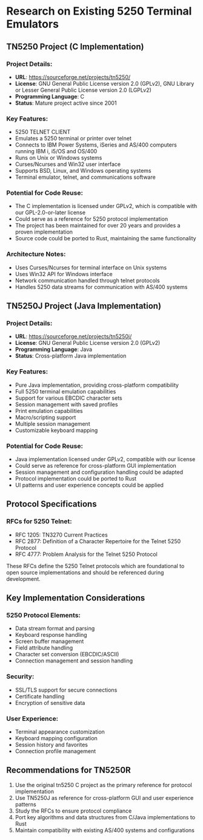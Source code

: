 # Research on Existing 5250 Terminal Emulators

## TN5250 Project (C Implementation)

### Project Details:
- **URL**: https://sourceforge.net/projects/tn5250/
- **License**: GNU General Public License version 2.0 (GPLv2), GNU Library or Lesser General Public License version 2.0 (LGPLv2)
- **Programming Language**: C
- **Status**: Mature project active since 2001

### Key Features:
- 5250 TELNET CLIENT
- Emulates a 5250 terminal or printer over telnet
- Connects to IBM Power Systems, iSeries and AS/400 computers running IBM i, i5/OS and OS/400
- Runs on Unix or Windows systems
- Curses/Ncurses and Win32 user interface
- Supports BSD, Linux, and Windows operating systems
- Terminal emulator, telnet, and communications software

### Potential for Code Reuse:
- The C implementation is licensed under GPLv2, which is compatible with our GPL-2.0-or-later license
- Could serve as a reference for 5250 protocol implementation
- The project has been maintained for over 20 years and provides a proven implementation
- Source code could be ported to Rust, maintaining the same functionality

### Architecture Notes:
- Uses Curses/Ncurses for terminal interface on Unix systems
- Uses Win32 API for Windows interface
- Network communication handled through telnet protocols
- Handles 5250 data streams for communication with AS/400 systems

## TN5250J Project (Java Implementation)

### Project Details:
- **URL**: https://sourceforge.net/projects/tn5250j/
- **License**: GNU General Public License version 2.0 (GPLv2)
- **Programming Language**: Java
- **Status**: Cross-platform Java implementation

### Key Features:
- Pure Java implementation, providing cross-platform compatibility
- Full 5250 terminal emulation capabilities
- Support for various EBCDIC character sets
- Session management with saved profiles
- Print emulation capabilities
- Macro/scripting support
- Multiple session management
- Customizable keyboard mapping

### Potential for Code Reuse:
- Java implementation licensed under GPLv2, compatible with our license
- Could serve as reference for cross-platform GUI implementation
- Session management and configuration handling could be adapted
- Protocol implementation could be ported to Rust
- UI patterns and user experience concepts could be applied

## Protocol Specifications

### RFCs for 5250 Telnet:
- RFC 1205: TN3270 Current Practices
- RFC 2877: Definition of a Character Repertoire for the Telnet 5250 Protocol
- RFC 4777: Problem Analysis for the Telnet 5250 Protocol

These RFCs define the 5250 Telnet protocols which are foundational to open source implementations and should be referenced during development.

## Key Implementation Considerations

### 5250 Protocol Elements:
- Data stream format and parsing
- Keyboard response handling
- Screen buffer management
- Field attribute handling
- Character set conversion (EBCDIC/ASCII)
- Connection management and session handling

### Security:
- SSL/TLS support for secure connections
- Certificate handling
- Encryption of sensitive data

### User Experience:
- Terminal appearance customization
- Keyboard mapping configuration
- Session history and favorites
- Connection profile management

## Recommendations for TN5250R

1. Use the original tn5250 C project as the primary reference for protocol implementation
2. Use TN5250J as reference for cross-platform GUI and user experience patterns
3. Study the RFCs to ensure protocol compliance
4. Port key algorithms and data structures from C/Java implementations to Rust
5. Maintain compatibility with existing AS/400 systems and configurations